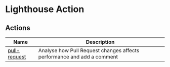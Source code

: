 # Lighthouse Action

## Actions

| Name                         | Description                                                            |
| ---------------------------- | ---------------------------------------------------------------------- |
| [pull-request](pull-request) | Analyse how Pull Request changes affects performance and add a comment |
